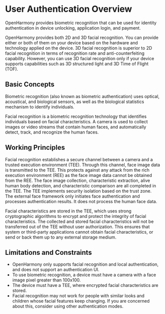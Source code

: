 # User Authentication Overview

OpenHarmony provides biometric recognition that can be used for identity authentication in device unlocking, application login, and payment.

OpenHarmony provides both 2D and 3D facial recognition. You can provide either or both of them on your device based on the hardware and technology applied on the device. 3D facial recognition is superior to 2D facial recognition in terms of recognition rate and anti-counterfeiting capability. However, you can use 3D facial recognition only if your device supports capabilities such as 3D structured light and 3D Time of Flight \(TOF\).

## Basic Concepts

Biometric recognition \(also known as biometric authentication\) uses optical, acoustical, and biological sensors, as well as the biological statistics mechanism to identify individuals.

Facial recognition is a biometric recognition technology that identifies individuals based on facial characteristics. A camera is used to collect images or video streams that contain human faces, and automatically detect, track, and recognize the human faces.

## Working Principles

Facial recognition establishes a secure channel between a camera and a trusted execution environment \(TEE\). Through this channel, face image data is transmitted to the TEE. This protects against any attack from the rich execution environment \(REE\) as the face image data cannot be obtained from the REE. The face image collection, characteristic extraction, alive human body detection, and characteristic comparison are all completed in the TEE. The TEE implements security isolation based on the trust zone. The external face framework only initiates face authentication and processes authentication results. It does not process the human face data.

Facial characteristics are stored in the TEE, which uses strong cryptographic algorithms to encrypt and protect the integrity of facial characteristics. The collected and stored facial characteristics will not be transferred out of the TEE without user authorization. This ensures that system or third-party applications cannot obtain facial characteristics, or send or back them up to any external storage medium.

## Limitations and Constraints

-   OpenHarmony only supports facial recognition and local authentication, and does not support an authentication UI.
-   To use biometric recognition, a device must have a camera with a face image pixel greater than 100x100.
-   The device must have a TEE, where encrypted facial characteristics are stored.
-   Facial recognition may not work for people with similar looks and children whose facial features keep changing. If you are concerned about this, consider using other authentication modes.

